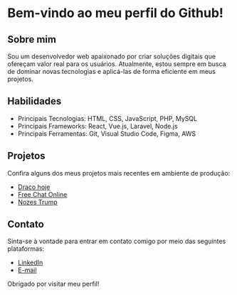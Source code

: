 # Bem-vindo ao meu perfil do Github!

## Sobre mim

Sou um desenvolvedor web apaixonado por criar soluções digitais que ofereçam valor real para os usuários. Atualmente, estou sempre em busca de dominar novas tecnologias e aplicá-las de forma eficiente em meus projetos.

## Habilidades

- Principais Tecnologias: HTML, CSS, JavaScript, PHP, MySQL
- Principais Frameworks: React, Vue.js, Laravel, Node.js
- Principais Ferramentas: Git, Visual Studio Code, Figma, AWS

## Projetos

Confira alguns dos meus projetos mais recentes em ambiente de produção:

- [Draco hoje](https://dracohoje.com/)
- [Free Chat Online](https://free-chat-online.cf/)
- [Nozes Trump](https://nozestrump.ga/)

## Contato

Sinta-se à vontade para entrar em contato comigo por meio das seguintes plataformas:

- [LinkedIn](https://www.linkedin.com/in/jonathan-antonio-cavalcanti-maia-658716145/)
- [E-mail](mailto:jonathancmaia@gmail.com)

Obrigado por visitar meu perfil!
